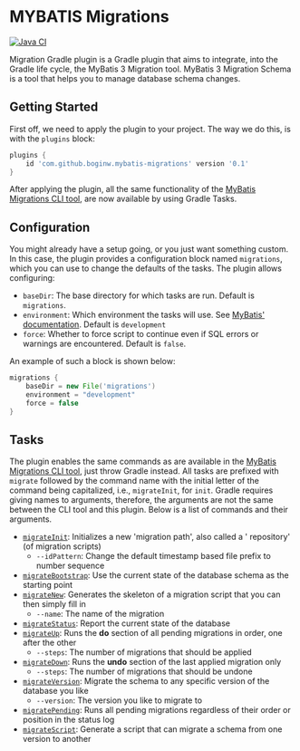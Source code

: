 # MYBATIS Migrations

[![Java CI](https://github.com/boginw/migrations-gradle-plugin/actions/workflows/java.yml/badge.svg)](https://github.com/boginw/migrations-gradle-plugin/actions/workflows/java.yml)

Migration Gradle plugin is a Gradle plugin that aims to integrate, into the Gradle life cycle, the MyBatis 3 Migration
tool. MyBatis 3 Migration Schema is a tool that helps you to manage database schema changes.

## Getting Started

First off, we need to apply the plugin to your project. The way we do this, is with the `plugins` block:

```groovy
plugins {
    id 'com.github.boginw.mybatis-migrations' version '0.1'
}
```

After applying the plugin, all the same functionality of
the [MyBatis Migrations CLI tool](http://mybatis.org/migrations/index.html), are now available by using Gradle Tasks.

## Configuration

You might already have a setup going, or you just want something custom. In this case, the plugin provides a
configuration block named `migrations`, which you can use to change the defaults of the tasks. The plugin allows
configuring:

* `baseDir`: The base directory for which tasks are run. Default is `migrations`.
* `environment`: Which environment the tasks will use.
  See [MyBatis' documentation](http://mybatis.org/migrations/migrate.html). Default is `development`
* `force`: Whether to force script to continue even if SQL errors or warnings are encountered. Default is `false`.

An example of such a block is shown below:

```groovy
migrations {
    baseDir = new File('migrations')
    environment = "development"
    force = false
}
```

## Tasks

The plugin enables the same commands as are available in
the [MyBatis Migrations CLI tool](http://mybatis.org/migrations/migrate.html), just throw Gradle instead. All tasks are
prefixed with `migrate` followed by the command name with the initial letter of the command being capitalized, i.e.,
`migrateInit`, for `init`. Gradle requires giving names to arguments, therefore, the arguments are not the same between
the CLI tool and this plugin. Below is a list of commands and their arguments.

* [`migrateInit`](http://mybatis.org/migrations/init.html): Initializes a new 'migration path', also called a '
  repository' (of migration scripts)
    * `--idPattern`: Change the default timestamp based file prefix to number sequence
* [`migrateBootstrap`](http://mybatis.org/migrations/bootstrap.html): Use the current state of the database schema as
  the starting point
* [`migrateNew`](http://mybatis.org/migrations/new.html): Generates the skeleton of a migration script that you can then
  simply fill in
    * `--name`: The name of the migration
* [`migrateStatus`](http://mybatis.org/migrations/status.html): Report the current state of the database
* [`migrateUp`](http://mybatis.org/migrations/updown.html): Runs the **do** section of all pending migrations in order,
  one after the other
    * `--steps`: The number of migrations that should be applied
* [`migrateDown`](http://mybatis.org/migrations/updown.html): Runs the **undo** section of the last applied migration
  only
    * `--steps`: The number of migrations that should be undone
* [`migrateVersion`](http://mybatis.org/migrations/version.html): Migrate the schema to any specific version of the
  database you like
    * `--version`: The version you like to migrate to
* [`migratePending`](http://mybatis.org/migrations/pending.html): Runs all pending migrations regardless of their order
  or position in the status log
* [`migrateScript`](http://mybatis.org/migrations/script.html): Generate a script that can migrate a schema from one
  version to another
